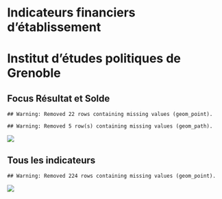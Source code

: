 Indicateurs financiers d’établissement
================

# Institut d’études politiques de Grenoble

## Focus Résultat et Solde

    ## Warning: Removed 22 rows containing missing values (geom_point).

    ## Warning: Removed 5 row(s) containing missing values (geom_path).

![](/home/julien/repo/cpesr/RFC/Finances/Etablissements/institut_d_études_politiques_de_grenoble_files/figure-gfm/etab.focus-1.png)<!-- -->

## Tous les indicateurs

    ## Warning: Removed 224 rows containing missing values (geom_point).

![](/home/julien/repo/cpesr/RFC/Finances/Etablissements/institut_d_études_politiques_de_grenoble_files/figure-gfm/etab-1.png)<!-- -->
